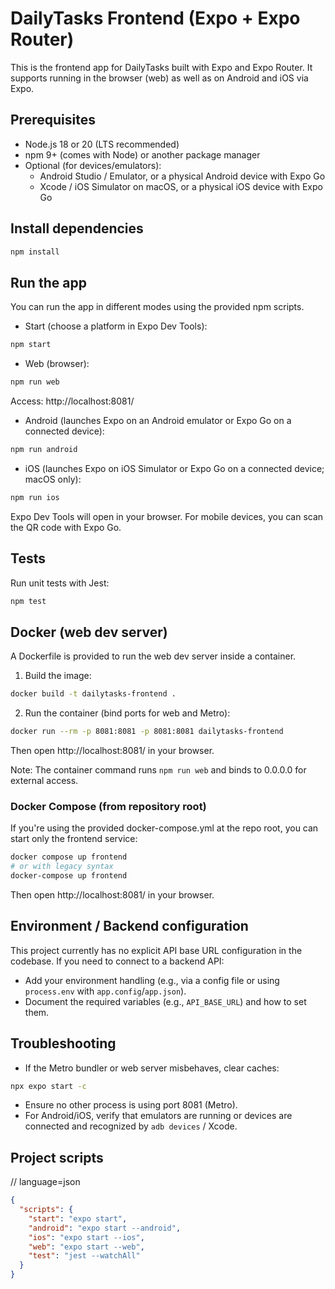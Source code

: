 # DailyTasks Frontend (Expo + Expo Router)

This is the frontend app for DailyTasks built with Expo and Expo Router. It supports running in the browser (web) as well as on Android and iOS via Expo.

## Prerequisites
- Node.js 18 or 20 (LTS recommended)
- npm 9+ (comes with Node) or another package manager
- Optional (for devices/emulators):
  - Android Studio / Emulator, or a physical Android device with Expo Go
  - Xcode / iOS Simulator on macOS, or a physical iOS device with Expo Go

## Install dependencies
```bash
npm install
```

## Run the app
You can run the app in different modes using the provided npm scripts.

- Start (choose a platform in Expo Dev Tools):
```bash
npm start
```

- Web (browser):
```bash
npm run web
```
  Access: http://localhost:8081/

- Android (launches Expo on an Android emulator or Expo Go on a connected device):
```bash
npm run android
```

- iOS (launches Expo on iOS Simulator or Expo Go on a connected device; macOS only):
```bash
npm run ios
```

Expo Dev Tools will open in your browser. For mobile devices, you can scan the QR code with Expo Go.

## Tests
Run unit tests with Jest:
```bash
npm test
```

## Docker (web dev server)
A Dockerfile is provided to run the web dev server inside a container.

1) Build the image:
```bash
docker build -t dailytasks-frontend .
```

2) Run the container (bind ports for web and Metro):
```bash
docker run --rm -p 8081:8081 -p 8081:8081 dailytasks-frontend
```

Then open http://localhost:8081/ in your browser.

Note: The container command runs `npm run web` and binds to 0.0.0.0 for external access.

### Docker Compose (from repository root)
If you're using the provided docker-compose.yml at the repo root, you can start only the frontend service:
```bash
docker compose up frontend
# or with legacy syntax
docker-compose up frontend
```
Then open http://localhost:8081/ in your browser.

## Environment / Backend configuration
This project currently has no explicit API base URL configuration in the codebase. If you need to connect to a backend API:
- Add your environment handling (e.g., via a config file or using `process.env` with `app.config`/`app.json`).
- Document the required variables (e.g., `API_BASE_URL`) and how to set them.

## Troubleshooting
- If the Metro bundler or web server misbehaves, clear caches:
```bash
npx expo start -c
```
- Ensure no other process is using port 8081 (Metro).
- For Android/iOS, verify that emulators are running or devices are connected and recognized by `adb devices` / Xcode.

## Project scripts
// language=json
```json
{
  "scripts": {
    "start": "expo start",
    "android": "expo start --android",
    "ios": "expo start --ios",
    "web": "expo start --web",
    "test": "jest --watchAll"
  }
}
```
